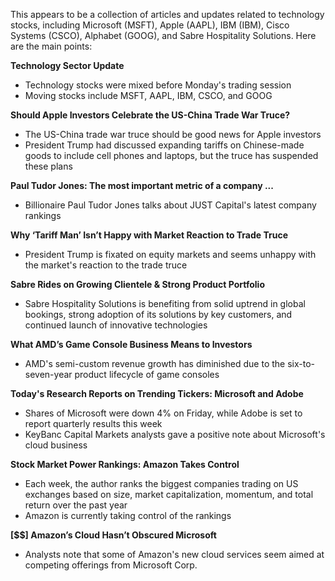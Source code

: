 This appears to be a collection of articles and updates related to technology stocks, including Microsoft (MSFT), Apple (AAPL), IBM (IBM), Cisco Systems (CSCO), Alphabet (GOOG), and Sabre Hospitality Solutions. Here are the main points:

**Technology Sector Update**

* Technology stocks were mixed before Monday's trading session
* Moving stocks include MSFT, AAPL, IBM, CSCO, and GOOG

**Should Apple Investors Celebrate the US-China Trade War Truce?**

* The US-China trade war truce should be good news for Apple investors
* President Trump had discussed expanding tariffs on Chinese-made goods to include cell phones and laptops, but the truce has suspended these plans

**Paul Tudor Jones: The most important metric of a company ...**

* Billionaire Paul Tudor Jones talks about JUST Capital's latest company rankings

**Why ‘Tariff Man’ Isn’t Happy with Market Reaction to Trade Truce**

* President Trump is fixated on equity markets and seems unhappy with the market's reaction to the trade truce

**Sabre Rides on Growing Clientele & Strong Product Portfolio**

* Sabre Hospitality Solutions is benefiting from solid uptrend in global bookings, strong adoption of its solutions by key customers, and continued launch of innovative technologies

**What AMD’s Game Console Business Means to Investors**

* AMD's semi-custom revenue growth has diminished due to the six-to-seven-year product lifecycle of game consoles

**Today's Research Reports on Trending Tickers: Microsoft and Adobe**

* Shares of Microsoft were down 4% on Friday, while Adobe is set to report quarterly results this week
* KeyBanc Capital Markets analysts gave a positive note about Microsoft's cloud business

**Stock Market Power Rankings: Amazon Takes Control**

* Each week, the author ranks the biggest companies trading on US exchanges based on size, market capitalization, momentum, and total return over the past year
* Amazon is currently taking control of the rankings

**[$$] Amazon’s Cloud Hasn’t Obscured Microsoft**

* Analysts note that some of Amazon's new cloud services seem aimed at competing offerings from Microsoft Corp.